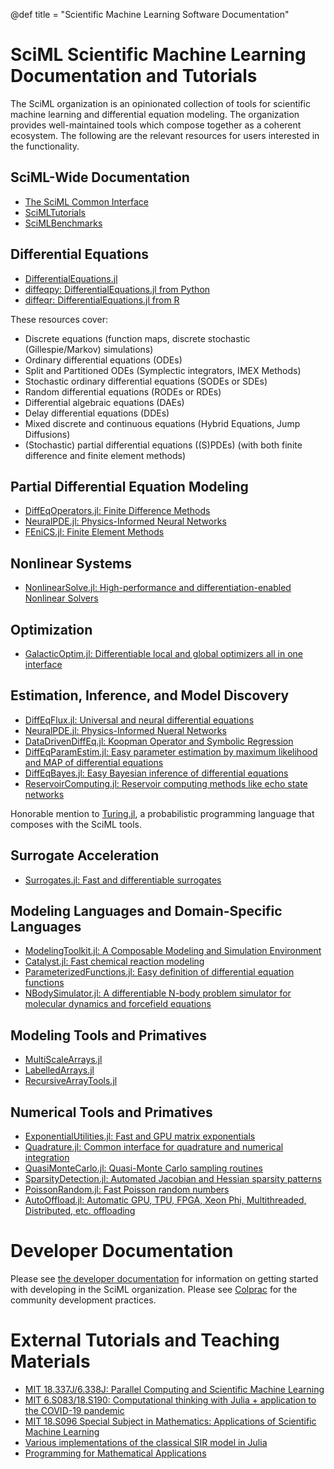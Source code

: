 @def title = "Scientific Machine Learning Software Documentation"

# SciML Scientific Machine Learning Documentation and Tutorials

The SciML organization is an opinionated collection of tools for
scientific machine learning and differential equation modeling. The
organization provides well-maintained tools which compose together
as a coherent ecosystem. The following are the relevant resources for
users interested in the functionality.

## SciML-Wide Documentation

- [The SciML Common Interface](https://scimlbase.sciml.ai/latest/)
- [SciMLTutorials](https://github.com/SciML/SciMLTutorials.jl)
- [SciMLBenchmarks](https://github.com/SciML/SciMLBenchmarks.jl)

## Differential Equations

- [DifferentialEquations.jl](https://docs.sciml.ai/latest/)
- [diffeqpy: DifferentialEquations.jl from Python](https://github.com/SciML/diffeqpy)
- [diffeqr: DifferentialEquations.jl from R](https://github.com/SciML/diffeqr)

These resources cover:

- Discrete equations (function maps, discrete stochastic (Gillespie/Markov)
  simulations)
- Ordinary differential equations (ODEs)
- Split and Partitioned ODEs (Symplectic integrators, IMEX Methods)
- Stochastic ordinary differential equations (SODEs or SDEs)
- Random differential equations (RODEs or RDEs)
- Differential algebraic equations (DAEs)
- Delay differential equations (DDEs)
- Mixed discrete and continuous equations (Hybrid Equations, Jump Diffusions)
- (Stochastic) partial differential equations ((S)PDEs) (with both finite
  difference and finite element methods)

## Partial Differential Equation Modeling

- [DiffEqOperators.jl: Finite Difference Methods](https://github.com/SciML/DiffEqOperators.jl)
- [NeuralPDE.jl: Physics-Informed Neural Networks](https://github.com/SciML/NeuralPDE.jl)
- [FEniCS.jl: Finite Element Methods](https://github.com/SciML/FEniCS.jl)

## Nonlinear Systems

- [NonlinearSolve.jl: High-performance and differentiation-enabled Nonlinear Solvers](https://nonlinearsolve.sciml.ai/dev/)

## Optimization

- [GalacticOptim.jl: Differentiable local and global optimizers all in one interface](https://galacticoptim.sciml.ai/dev/)

## Estimation, Inference, and Model Discovery

- [DiffEqFlux.jl: Universal and neural differential equations](https://diffeqflux.sciml.ai/dev/)
- [NeuralPDE.jl: Physics-Informed Nueral Networks](https://github.com/SciML/NeuralPDE.jl)
- [DataDrivenDiffEq.jl: Koopman Operator and Symbolic Regression](https://datadriven.sciml.ai/dev/)
- [DiffEqParamEstim.jl: Easy parameter estimation by maximum likelihood and MAP of differential equations](https://diffeqparamestim.sciml.ai/dev/)
- [DiffEqBayes.jl: Easy Bayesian inference of differential equations](https://diffeqbayes.sciml.ai/dev/)
- [ReservoirComputing.jl: Reservoir computing methods like echo state networks](https://github.com/SciML/ReservoirComputing.jl)

Honorable mention to [Turing.jl](https://turing.ml/dev/), a probabilistic programming
language that composes with the SciML tools.

## Surrogate Acceleration

- [Surrogates.jl: Fast and differentiable surrogates](https://surrogates.sciml.ai/latest/)

## Modeling Languages and Domain-Specific Languages

- [ModelingToolkit.jl: A Composable Modeling and Simulation Environment](https://mtk.sciml.ai/dev/)
- [Catalyst.jl: Fast chemical reaction modeling](https://catalyst.sciml.ai/dev/)
- [ParameterizedFunctions.jl: Easy definition of differential equation functions](https://github.com/SciML/ParameterizedFunctions.jl)
- [NBodySimulator.jl: A differentiable N-body problem simulator for molecular dynamics and forcefield equations](https://github.com/SciML/NBodySimulator.jl)

## Modeling Tools and Primatives

- [MultiScaleArrays.jl](https://github.com/SciML/MultiScaleArrays.jl)
- [LabelledArrays.jl](https://github.com/SciML/LabelledArrays.jl)
- [RecursiveArrayTools.jl](https://github.com/SciML/RecursiveArrayTools.jl)

## Numerical Tools and Primatives

- [ExponentialUtilities.jl: Fast and GPU matrix exponentials](https://github.com/SciML/ExponentialUtilities.jl)
- [Quadrature.jl: Common interface for quadrature and numerical integration](https://github.com/SciML/Quadrature.jl)
- [QuasiMonteCarlo.jl: Quasi-Monte Carlo sampling routines](https://github.com/SciML/QuasiMonteCarlo.jl)
- [SparsityDetection.jl: Automated Jacobian and Hessian sparsity patterns](https://github.com/SciML/SparsityDetection.jl)
- [PoissonRandom.jl: Fast Poisson random numbers](https://github.com/SciML/PoissonRandom.jl)
- [AutoOffload.jl: Automatic GPU, TPU, FPGA, Xeon Phi, Multithreaded, Distributed, etc. offloading](https://github.com/SciML/AutoOffload.jl)

# Developer Documentation

Please see [the developer documentation](http://devdocs.sciml.ai/latest/)
for information on getting started with developing in the SciML organization.
Please see [Colprac](https://github.com/SciML/ColPrac) for the community
development practices.

# External Tutorials and Teaching Materials

- [MIT 18.337J/6.338J: Parallel Computing and Scientific Machine Learning](https://github.com/mitmath/18337)
- [MIT 6.S083/18.S190: Computational thinking with Julia + application to the COVID-19 pandemic](https://github.com/mitmath/6S083)
- [MIT 18.S096 Special Subject in Mathematics: Applications of Scientific Machine Learning](https://github.com/mitmath/18S096SciML)
- [Various implementations of the classical SIR model in Julia](https://github.com/epirecipes/sir-julia)
- [Programming for Mathematical Applications](https://robertsweeneyblanco.github.io/Programming_for_Mathematical_Applications/home.html)
